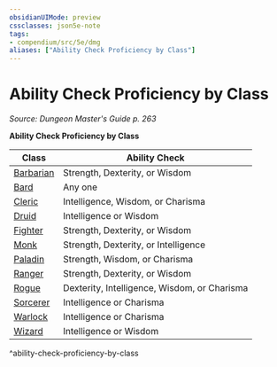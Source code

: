 ```yaml
---
obsidianUIMode: preview
cssclasses: json5e-note
tags:
- compendium/src/5e/dmg
aliases: ["Ability Check Proficiency by Class"]
---
```

# Ability Check Proficiency by Class
*Source: Dungeon Master's Guide p. 263* 

**Ability Check Proficiency by Class**

| Class | Ability Check |
|-------|---------------|
| [Barbarian](barbarian.md) | Strength, Dexterity, or Wisdom |
| [Bard](bard.md) | Any one |
| [Cleric](cleric.md) | Intelligence, Wisdom, or Charisma |
| [Druid](z_published%20files/2.%20Mechanics/compendium/classes/druid.md) | Intelligence or Wisdom |
| [Fighter](fighter.md) | Strength, Dexterity, or Wisdom |
| [Monk](monk.md) | Strength, Dexterity, or Intelligence |
| [Paladin](paladin.md) | Strength, Wisdom, or Charisma |
| [Ranger](ranger.md) | Strength, Dexterity, or Wisdom |
| [Rogue](rogue.md) | Dexterity, Intelligence, Wisdom, or Charisma |
| [Sorcerer](sorcerer.md) | Intelligence or Charisma |
| [Warlock](warlock.md) | Intelligence or Charisma |
| [Wizard](wizard.md) | Intelligence or Wisdom |
^ability-check-proficiency-by-class